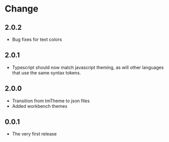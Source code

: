 # Change 

## 2.0.2
- Bug fixes for text colors

## 2.0.1
- Typescript should now match javascript theming, as will other languages that use the same syntax tokens.

## 2.0.0
- Transition from tmTheme to json files
- Added workbench themes

## 0.0.1
- The very first release
